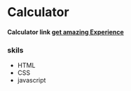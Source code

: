# Calculator

#### Calculator link [get amazing Experience]( https://calculator-git-main-asadhaider01s-projects.vercel.app/)
### skils
- HTML
- CSS
- javascript

